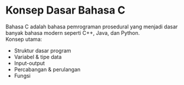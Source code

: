 # Konsep Dasar Bahasa C

Bahasa C adalah bahasa pemrograman prosedural yang menjadi dasar banyak bahasa modern seperti C++, Java, dan Python.  
Konsep utama:
- Struktur dasar program
- Variabel & tipe data
- Input-output
- Percabangan & perulangan
- Fungsi
